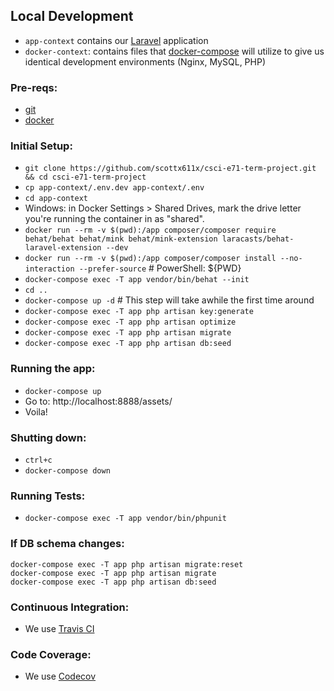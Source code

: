  ## Local Development

- `app-context` contains our [Laravel](https://laravel.com/)  application
- `docker-context`: contains files that [docker-compose](https://docs.docker.com/compose/) will utilize to give us identical development environments (Nginx, MySQL, PHP)

### Pre-reqs: 
- [git](https://git-scm.com/book/en/v2/Getting-Started-Installing-Git)
- [docker](https://docs.docker.com/engine/installation/)

### Initial Setup:
- `git clone https://github.com/scottx611x/csci-e71-term-project.git && cd csci-e71-term-project`
- `cp app-context/.env.dev app-context/.env`
- `cd app-context`
- Windows: in Docker Settings > Shared Drives, mark the drive letter you're running the container in as "shared".
- `docker run --rm -v $(pwd):/app composer/composer require behat/behat behat/mink behat/mink-extension laracasts/behat-laravel-extension --dev`
- `docker run --rm -v $(pwd):/app composer/composer install --no-interaction --prefer-source` # PowerShell: ${PWD}
- `docker-compose exec -T app vendor/bin/behat --init`
- `cd ..`
- `docker-compose up -d` # This step will take awhile the first time around
- `docker-compose exec -T app php artisan key:generate`
- `docker-compose exec -T app php artisan optimize`
- `docker-compose exec -T app php artisan migrate`
- `docker-compose exec -T app php artisan db:seed`

### Running the app:
- `docker-compose up`
- Go to: http://localhost:8888/assets/
- Voila!

### Shutting down:
 - `ctrl+c`
 - `docker-compose down`

### Running Tests:
- `docker-compose exec -T app vendor/bin/phpunit`

### If DB schema changes:
```
docker-compose exec -T app php artisan migrate:reset
docker-compose exec -T app php artisan migrate
docker-compose exec -T app php artisan db:seed
```
### Continuous Integration:
- We use [Travis CI](https://travis-ci.org/scottx611x/csci-e71-term-project)

### Code Coverage:
- We use [Codecov](https://codecov.io/gh/scottx611x/csci-e71-term-project) 
